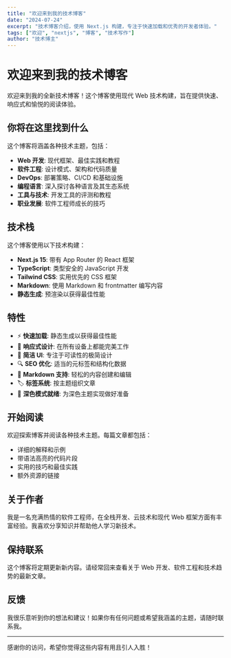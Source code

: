 ```yaml
---
title: "欢迎来到我的技术博客"
date: "2024-07-24"
excerpt: "技术博客介绍，使用 Next.js 构建，专注于快速加载和优秀的开发者体验。"
tags: ["欢迎", "nextjs", "博客", "技术写作"]
author: "技术博主"
---
```


# 欢迎来到我的技术博客

欢迎来到我的全新技术博客！这个博客使用现代 Web 技术构建，旨在提供快速、响应式和愉悦的阅读体验。

## 你将在这里找到什么

这个博客将涵盖各种技术主题，包括：

- **Web 开发**: 现代框架、最佳实践和教程
- **软件工程**: 设计模式、架构和代码质量
- **DevOps**: 部署策略、CI/CD 和基础设施
- **编程语言**: 深入探讨各种语言及其生态系统
- **工具与技术**: 开发工具的评测和教程
- **职业发展**: 软件工程师成长的技巧

## 技术栈

这个博客使用以下技术构建：

- **Next.js 15**: 带有 App Router 的 React 框架
- **TypeScript**: 类型安全的 JavaScript 开发
- **Tailwind CSS**: 实用优先的 CSS 框架
- **Markdown**: 使用 Markdown 和 frontmatter 编写内容
- **静态生成**: 预渲染以获得最佳性能

## 特性

- ⚡ **快速加载**: 静态生成以获得最佳性能
- 📱 **响应式设计**: 在所有设备上都能完美工作
- 🎨 **简洁 UI**: 专注于可读性的极简设计
- 🔍 **SEO 优化**: 适当的元标签和结构化数据
- 📝 **Markdown 支持**: 轻松的内容创建和编辑
- 🏷️ **标签系统**: 按主题组织文章
- 🌙 **深色模式就绪**: 为深色主题实现做好准备

## 开始阅读

欢迎探索博客并阅读各种技术主题。每篇文章都包括：

- 详细的解释和示例
- 带语法高亮的代码片段
- 实用的技巧和最佳实践
- 额外资源的链接

## 关于作者

我是一名充满热情的软件工程师，在全栈开发、云技术和现代 Web 框架方面有丰富经验。我喜欢分享知识并帮助他人学习新技术。

## 保持联系

这个博客将定期更新新内容。请经常回来查看关于 Web 开发、软件工程和技术趋势的最新文章。

## 反馈

我很乐意听到你的想法和建议！如果你有任何问题或希望我涵盖的主题，请随时联系我。

---

感谢你的访问，希望你觉得这些内容有用且引人入胜！
 
